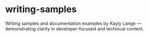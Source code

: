 # writing-samples
Writing samples and documentation examples by Kayly Lange — demonstrating clarity in developer-focused and technical content.
